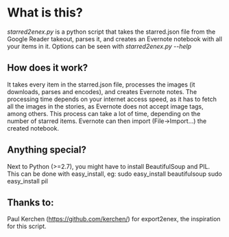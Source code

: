 # What is this?
*starred2enex.py* is a python script that takes the starred.json file from the Google Reader takeout, parses it, and creates an Evernote notebook with all your items in it. 
Options can be seen with *starred2enex.py --help*

## How does it work?
It takes every item in the starred.json file, processes the images (it downloads, parses and encodes), and creates Evernote notes. 
The processing time depends on your internet access speed, as it has to fetch all the images in the stories, as Evernote does not accept image tags, among others. This process can take a lot of time, depending on the number of starred items.
Evernote can then import (File->Import…) the created notebook.

## Anything special?
Next to Python (>=2.7), you might have to install BeautifulSoup and PIL. This can be done with easy_install, eg:
sudo easy_install beautifulsoup
sudo easy_install pil

## Thanks to:
Paul Kerchen (https://github.com/kerchen/) for export2enex, the inspiration for this script.

